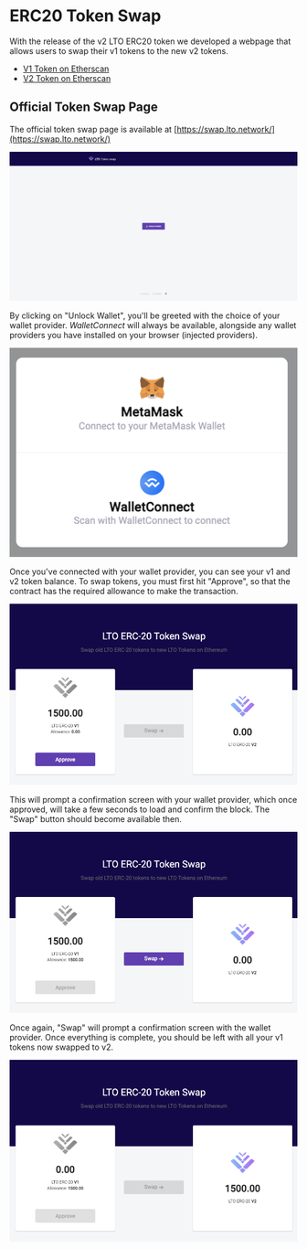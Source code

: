 # ERC20 Token Swap

With the release of the v2 LTO ERC20 token we developed a webpage that allows users to swap their v1 tokens to the new v2 tokens.

* [V1 Token on Etherscan](https://etherscan.io/token/0x3db6ba6ab6f95efed1a6e794cad492faaabf294d)
* [V2 Token on Etherscan](https://etherscan.io/token/0xd01409314acb3b245cea9500ece3f6fd4d70ea30)

## Official Token Swap Page

The official token swap page is available at [https://swap.lto.network/](https://swap.lto.network/)

![swap.lto.network](<../.gitbook/assets/image (13).png>)

By clicking on "Unlock Wallet", you'll be greeted with the choice of your wallet provider. _WalletConnect_ will always be available, alongside any wallet providers you have installed on your browser (injected providers).

![Choose a wallet provider](<../.gitbook/assets/image (15).png>)

Once you've connected with your wallet provider, you can see your v1 and v2 token balance. To swap tokens, you must first hit "Approve", so that the contract has the required allowance to make the transaction.

![Hit Approve to have an allowance](<../.gitbook/assets/image (16).png>)

This will prompt a confirmation screen with your wallet provider, which once approved, will take a few seconds to load and confirm the block. The "Swap" button should become available then.

![Hit Swap to swap your tokens](<../.gitbook/assets/image (12).png>)

Once again, "Swap" will prompt a confirmation screen with the wallet provider. Once everything is complete, you should be left with all your v1 tokens now swapped to v2.

![All tokens swapped to v2](<../.gitbook/assets/image (14).png>)
